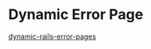 # Dynamic Error Page

[dynamic-rails-error-pages](https://mattbrictson.com/dynamic-rails-error-pages)

